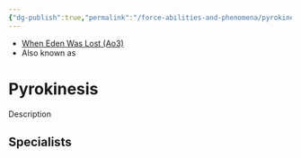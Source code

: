```yaml
---
{"dg-publish":true,"permalink":"/force-abilities-and-phenomena/pyrokinesis/","tags":["light dark universal","offense defense utility","control sense alter","forcepower"]}
---
```


- [When Eden Was Lost (Ao3)](https://archiveofourown.org/works/19334440/chapters/45992584)
- Also known as 

# Pyrokinesis
Description

**Specialists**
- 